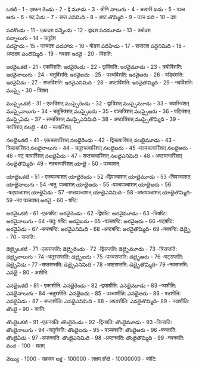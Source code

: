 ఒకటి - 1 - एक्कम 
రెండు - 2 - द्वे 
మూడు - 3 - त्रीणि 
నాలుగు - 4 - चत्वारि 
ఐదు - 5 - पञ्च 
ఆరు - 6 - षट्
ఏడు - 7 - सप्त
ఎనిమిది - 8 - अष्ट 
తొమ్మిది - 9 - पञ्च 
పది - 10 - दश 

పదకొండు - 11 - एकादश 
పన్నెండు - 12 - द्वादश 
పదమూడు - 13 - त्रयोदश  
పద్నాలుగు - 14 - चतुर्दश  
పదహైదు - 15 - पञ्चदश 
పదహారు - 16 - षोडश 
పదిహేడు - 17 - सप्तदश 
పద్ధెనిమిది - 18 - अष्टदश 
పందొమ్మిది - 19 - नवदश 
ఇరవై - 20 - विंशति:

ఇరవైఒకటి - 21 - एकविंशति:
ఇరవైరెండు - 22 - द्वाविंशति:
ఇరవైమూడు - 23 -  त्रयॊविंशति:
ఇరవైనాలుగు - 24 - चतुर्विंशति:
ఇరవైఐదు - 25 - पञ्चविंशति:
ఇరవైఆరు - 26 - षड्विंशति:
ఇరవైఏడు - 27 - सप्तविंशति:
ఇరవైఎనిమిది - 28 - अष्टाविंशति:
ఇరవైతొమ్మిది - 29 - नवविंशति:
ముప్పై - 30 - त्रिंशत्
 
ముప్పైఒకటి  - 31 - एकत्रिंशत्
ముప్పైరెండు - 32 - द्वात्रिंशत्
ముప్పైమూడు - 33 - त्रयास्त्रिंशत्
ముప్పైనాలుగు - 34 - चतुस्त्रिंशत्
ముప్పైఐదు - 35 - पञ्चत्रिंशत्
ముప్పైఆరు - 36 - षट्त्रिंशत्
ముప్పైఏడు - 37 - सप्तत्रिंशत्
ముప్పైఎనిమిది  - 38 - अष्टात्रिंशत्
ముప్పైతొమ్మిది  - 39 - नवत्रिंशत्
నలభై  - 40 - चत्वारिंशत् 

 
నలభైఒకటి  - 41 - एकचत्वारिंशत्
నలభైరెండు - 42 - द्विचत्वारिंशत्
నలభైమూడు - 43 - त्रिचत्वारिंशत्
నలభైనాలుగు - 44 - चतुश्चत्वारिंशत्
నలభైఐదు - 45 -पञ्चचत्वारिंशत्
నలభైఆరు - 46 - षट् चत्वारिंशत्
నలభైఏడు - 47 - सप्तचत्वारिंशत्
నలభైఎనిమిది  - 48 - अष्टचत्वारिंशत्
నలభైతొమ్మిది- 49 - नवचत्वारिंशत्
యాభై - 50 - पञ्चाशत् 
 
యాభైఒకటి  - 51 - एकपञ्चाशत्
యాభైరెండు - 52 -द्विपञ्चाशत्
యాభైమూడు - 53 -त्रिपञ्चाशत्
యాభైనాలుగు - 54 -चतु: पञ्चाशत्
యాభైఐదు - 55 -पञ्चपञ्चाशत्
యాభైఆరు - 56 -षट्पञ्चाशत्
యాభైఏడు - 57 -सप्तपञ्चाशत्
యాభైఎనిమిది  - 58 -अष्टपञ्चाशत्
యాభైతొమ్మిది- 59 -नव पञ्चाशत्
అరవై - 60 - षष्टि:
 
అరవైఒకటి  - 61 -एकषष्टि:
అరవైరెండు - 62 -द्विषष्टि:
అరవైమూడు - 63 -त्रिषष्टि:
అరవైనాలుగు - 64 -चतु: षष्टि:
అరవైఐదు - 65 -पञ्चषष्टि:
అరవైఆరు - 66 -षट्षष्टि:
అరవైఏడు - 67 -सप्तषष्टि:
అరవైఎనిమిది  - 68 -अष्टषष्टि:
అరవైతొమ్మిది- 69 -नवषष्टि:
డెబ్భై - 70 - सप्तति:


డెబ్భైఒకటి  - 71 -एकसप्तति:
డెబ్భైరెండు - 72 -द्विसप्तति:
డెబ్భైమూడు - 73 -त्रिसप्तति:
డెబ్భైనాలుగు - 74 -चतुस्सप्तति:
డెబ్భైఐదు - 75 -पञ्चसप्तति:
డెబ్భైఆరు - 76 -षट्सप्तति:
డెబ్భైఏడు - 77 -सप्तसप्तति:
డెబ్భైఎనిమిది  - 78 -अष्टसप्तति:
డెబ్భైతొమ్మిది- 79 -नवसप्तति:
ఎనభై - 80 - अशीति:

ఎనభైఒకటి  - 81 - एकाशीति:
ఎనభైరెండు - 82 -द्वयाशीति:
ఎనభైమూడు - 83 -त्र्यशीति:
ఎనభైనాలుగు - 84 -चतुश्शीति:
ఎనభైఐదు - 85 - पञ्चाशीति:
ఎనభైఆరు - 86 - षडशीति:
ఎనభైఏడు - 87 - सप्ताशीति:
ఎనభైఎనిమిది  - 88 - अष्टाशीति:
ఎనభైతొమ్మిది- 89 - नवाशीति:
తొంభై - 90 - नवति:
 
తొంభైఒకటి  - 91 -एकनवति:
తొంభైరెండు - 92 -द्विनवति:
తొంభైమూడు - 93 -त्रिनवति:
తొంభైనాలుగు - 94 -चतुर्नवति:
తొంభైఐదు - 95 - पञ्चनवति:
తొంభైఆరు - 96 -षण्णवति: 
తొంభైఏడు - 97 -सप्तनवति: 
తొంభైఎనిమిది - 98 -अष्टनवति:
తొంభైతొమ్మిది - 99 -नवनवति:
వంద - 100 - शतम् 

వెయ్యి - 1000 - सहस्रम 
లక్ష - 100000 - लक्षम् 
కోటి - 10000000 - कोटि:

